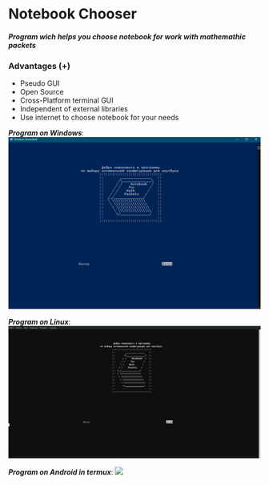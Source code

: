 # Notebook Chooser
#### _Program wich helps you choose notebook for work with mathemathic packets_

### Advantages (+)
- Pseudo GUI
- Open Source
- Cross-Platform terminal GUI
- Independent of external libraries
- Use internet to choose notebook for your needs

***Program on Windows***:
![](img/win.jpg)


***Program on Linux***:
![](img/nix.png)


***Program on Android in termux***:
![](img/android.png)